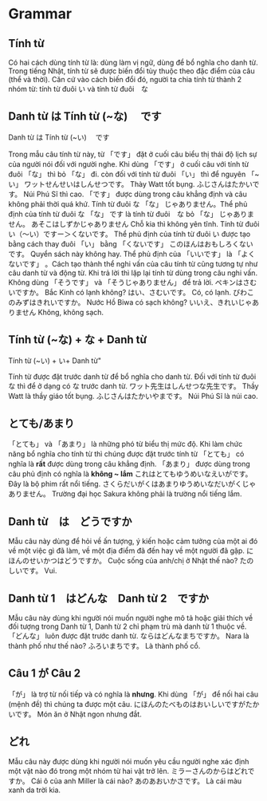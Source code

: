# Grammar

## Tính từ

 Có hai cách dùng tính từ là: dùng làm vị ngữ, dùng để bổ nghĩa cho danh từ.
 Trong tiếng Nhật, tính từ sẽ được biến đổi tùy thuộc theo đặc điểm của câu (thể và thời). Căn cứ vào cách biến đổi đó, người ta chia tính từ thành 2 nhóm từ: tính từ đuôi い và tính từ đuôi　な

## Danh từ は Tính từ (~な) 　です
Danh từ は Tính từ (~い) 　です

 Trong mẫu câu tính từ này, từ 「です」 đặt ở cuối câu biểu thị thái độ lịch sự của người nói đối với người nghe. Khi dùng 「です」 ở cuối câu với tính từ đuôi 「な」 thì bỏ 「な」 đi. còn đối với tính từ đuôi 「い」 thì để nguyên 「~い」 
 ワットせんせいはしんせつです。
 Thày Watt tốt bụng.
 ふじさんはたかいです。
 Núi Phú Sĩ thì cao.
 「です」 được dùng trong câu khẳng định và câu không phải thời quá khứ. Tính từ đuôi な 「な」 じゃありません。Thể phủ định của tính từ đuôi な 「な」 です là tính từ đuôi　な bỏ 「な」 じゃありません。
 あそこはしずかじゃありません
 Chỗ kia thì không yên tĩnh. 
 Tính từ đuôi い（～い）ですー＞くないです。 Thể phủ định của tính từ đuôi い được tạo bằng cách thay đuôi 「い」 bằng 「くないです」 
 このほんはおもしろくないです。
 Quyển sách này không hay. 
 Thể phủ định của 「いいです」 là 「よくないです」 。Cách tạo thành thể nghi vấn của câu tính từ cũng tương tự như câu danh từ và động từ. Khi trả lời thì lặp lại tính từ dùng trong câu nghi vấn. Không dùng 「そうです」 và 「そうじゃありません」 để trả lời.
 ぺキンはさむいですか。
 Bắc Kinh có lạnh không?
 はい、さむいです。
 Có, có lạnh.
 びわこのみずはきれいですか。
 Nước Hồ Biwa có sạch không?
 いいえ、きれいじゃありません
 Không, không sạch.

## Tính từ (~な) + な + Danh từ
Tính từ (~い) + い+ Danh từ"

 Tính từ được đặt trước danh từ để bổ nghĩa cho danh từ. Đối với tính từ đuôi な thì để ở dạng có な trước danh từ.
 ワット先生はしんせつな先生です。
 Thầy Watt là thầy giáo tốt bụng.
 ふじさんはたかいやまです。
 Núi Phú Sĩ là núi cao.

## とても/あまり

 「とても」 và 「あまり」 là những phó từ biểu thị mức độ. Khi làm chức năng bổ nghĩa cho tính từ thì chúng được đặt trước tính từ
 「とても」 có nghĩa là <b>rất</b> được dùng trong câu khẳng định. 
 「あまり」 được dùng trong câu phủ định có nghĩa là <b>không ~ lắm</b>
 これはとてもゆうめいなえいがです。
 Đây là bộ phim rất nổi tiếng.
 さくらだいがくはあまりゆうめいなだいがくじゃありません。
 Trường đại học Sakura không phải là trường nổi tiếng lắm.

## Danh từ　は　どうですか

 Mẫu câu này dùng để hỏi về ấn tượng, ý kiến hoặc cảm tưởng của một ai đó về một việc gì đã làm, về một địa điểm đã đến hay về một người đã gặp.
 にほんのせいかつはどうですか。
 Cuộc sống của anh/chị ở Nhật thế nào?
 たのしいです。
 Vui. 

## Danh từ 1　はどんな　Danh từ 2　ですか

 Mẫu câu này dùng khi người nói muốn người nghe mô tả hoặc giải thích về đối tượng trong Danh từ 1, Danh từ 2 chỉ phạm trù mà danh từ 1 thuộc về. 「どんな」 luôn được đặt trước danh từ.
 ならはどんなまちですか。
 Nara là thành phố như thế nào?
 ふろいまちです。
 Là thành phố cổ.

## Câu 1 が Câu 2

 「が」 là trợ từ nối tiếp và có nghĩa là <b>nhưng</b>. Khi dùng 「が」 để nối hai câu (mệnh đề) thì chúng ta được một câu.
 にほんのたべものはおいしいですがたかいです。
 Món ăn ở Nhật ngon nhưng đắt.

## どれ

 Mẫu câu này được dùng khi người nói muốn yêu cầu người nghe xác định một vật nào đó trong một nhóm từ hai vật trở lên.
 ミラーさんのからはどれですか。
 Cái ô của anh Miller là cái nào?
 あのあおいかさです。
 Là cái màu xanh da trời kia. 

